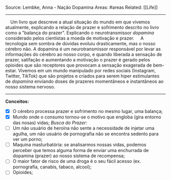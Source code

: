 
Source: Lembke, Anna - Nação Dopamina
Areas: #areas
Related: [[Life]]

---

&nbsp;&nbsp;&nbsp;&nbsp;Um livro que descreve a atual situação do mundo em que vivemos atualmente, explicando a relação de prazer e sofrimento descrito no livro como a "balança do prazer". Explicando o neurotransmissor *dopamina* considerado pelos cientistas a moeda de motivação e prazer.
&nbsp;&nbsp;&nbsp;&nbsp;A tecnologia sem sombra de dúvidas evoluiu drasticamente, mas o nosso cérebro não. A dopamina é um neurotransmissor responsável por levar as informações do cérebro ao nosso corpo, e quando liberada a sensação de prazer, satifação e aumentando a motivação o prazer é gerado pelos opioides que são receptores que provocam a sensação exagerada de bem-estar. Vivemos em um mundo manipulado por redes sociais (Instagram, Twitter, TikTok) que são projetos e criados para serem hiper estimulantes de *dopamina* enviando doses de prazeres momentâneos e instantâneos ao nosso sistema nervoso.
&nbsp;&nbsp;&nbsp;&nbsp;

---

**Conceitos:**
- [x] O cérebro processa prazer e sofrimento no mesmo lugar, uma balança;
- [x] Mundo onde o consumo tornou-se o motivo que engloba (gira entorno das nosas) vidas;
*Busca do Prazer:*
- [ ] Um não usuário de heroína não sente a necessidade de injetar uma agulha, um não usuário de pornografia não se encontra sedento para ver um porno;
- [ ] Maquina masturbatória: se analisarmos nossas vidas, podemos perceber que temos alguma forma de enviar uma enchurrada de dopamina (prazer) ao nosso sistema de recompensa;
- [ ] O maior fator de risco de uma droga é o seu fácil acesso (ex. pornografia, canabis, tabaco, alcool);
- [ ] Opioides;